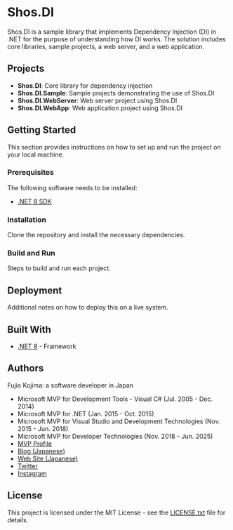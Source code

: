 # Shos.DI

Shos.DI is a sample library that implements Dependency Injection (DI) in .NET for the purpose of understanding how DI works. The solution includes core libraries, sample projects, a web server, and a web application.

## Projects

- **Shos.DI**: Core library for dependency injection
- **Shos.DI.Sample**: Sample projects demonstrating the use of Shos.DI
- **Shos.DI.WebServer**: Web server project using Shos.DI
- **Shos.DI.WebApp**: Web application project using Shos.DI

## Getting Started

This section provides instructions on how to set up and run the project on your local machine.

### Prerequisites

The following software needs to be installed:

- [.NET 8 SDK](https://dotnet.microsoft.com/download/dotnet/8.0)

### Installation

Clone the repository and install the necessary dependencies.

### Build and Run

Steps to build and run each project.

## Deployment

Additional notes on how to deploy this on a live system.

## Built With

- [.NET 8](https://dotnet.microsoft.com/download/dotnet/8.0) - Framework


## Authors

Fujio Kojima: a software developer in Japan
* Microsoft MVP for Development Tools - Visual C# (Jul. 2005 - Dec. 2014)
* Microsoft MVP for .NET (Jan. 2015 - Oct. 2015)
* Microsoft MVP for Visual Studio and Development Technologies (Nov. 2015 - Jun. 2018)
* Microsoft MVP for Developer Technologies (Nov. 2018 - Jun. 2025)
* [MVP Profile](https://mvp.microsoft.com/en-us/PublicProfile/21482 "MVP Profile")
* [Blog (Japanese)](http://wp.shos.info "Blog (Japanese)")
* [Web Site (Japanese)](http://www.shos.info "Web Site (Japanese)")
* [Twitter](https://twitter.com/Fujiwo)
* [Instagram](https://www.instagram.com/fujiwo/)

## License

This project is licensed under the MIT License - see the [LICENSE.txt](LICENSE.txt) file for details.
